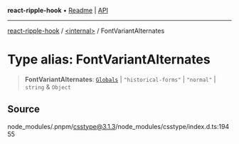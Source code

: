 **react-ripple-hook** • [Readme](../../README.md) \| [API](../../globals.md)

***

[react-ripple-hook](../../README.md) / [\<internal\>](../README.md) / FontVariantAlternates

# Type alias: FontVariantAlternates

> **FontVariantAlternates**: [`Globals`](Globals.md) \| `"historical-forms"` \| `"normal"` \| `string` & `Object`

## Source

node\_modules/.pnpm/csstype@3.1.3/node\_modules/csstype/index.d.ts:19455
